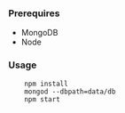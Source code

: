 ### Prerequires
* MongoDB
* Node

### Usage
```
    npm install
    mongod --dbpath=data/db
    npm start
```
